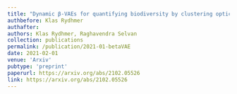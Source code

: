 ```yaml
---
title: "Dynamic β-VAEs for quantifying biodiversity by clustering optically recorded insect signals"
authbefore: Klas Rydhmer
authafter: 
authors: Klas Rydhmer, Raghavendra Selvan
collection: publications
permalink: /publication/2021-01-betaVAE
date: 2021-02-01
venue: 'Arxiv'
pubtype: 'preprint'
paperurl: https://arxiv.org/abs/2102.05526
link: https://arxiv.org/abs/2102.05526
---
```

